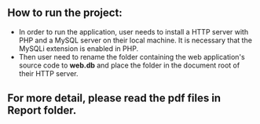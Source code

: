 ## How to run the project:
- In order to run the application, user needs to install a HTTP server with PHP and a MySQL server on their local machine. It is necessary that the MySQLi extension is enabled in PHP. 
- Then user need to rename the folder containing the web application's source code to **web.db** and place the folder in the document root of their HTTP server.

## For more detail, please read the pdf files in Report folder.
